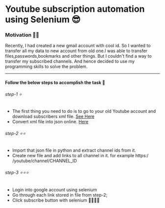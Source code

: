 # Youtube subscription automation using Selenium 😎
### Motivation 🕵️‍♂️
Recently, I had created a new gmail account with cool id. So I wanted to transfer all my data to new account from old one.I was able to transfer files,passwords,bookmarks and other things.
But I couldn't find a way to transfer my subscribed channels. And hence decided to use my programming skills to solve the problem.

-----------
#### Follow the below steps to accomplish the task 👣
###### step-1 ⭐
- The first thing you need to do is to go to your old Youtube account and download subscribers xml file. [See Here](https://www.thewindowsclub.com/transfer-youtube-subscriptions-from-one-account-to-another)
- Convert xml file into json online. [Here](https://www.freeformatter.com/xml-to-json-converter.html) 

###### step-2 ⭐⭐
- Import that json file in python and extract channel ids from it.
- Create new file and add links to all channel in it. for example https:/ /youtube/channel/CHANNEL_ID 

###### step-3 ⭐⭐⭐
- Login into google account using selenium
- Go through each link stored in file from step-2;
- Click subscribe button with selenium
👏👏👏🎉
